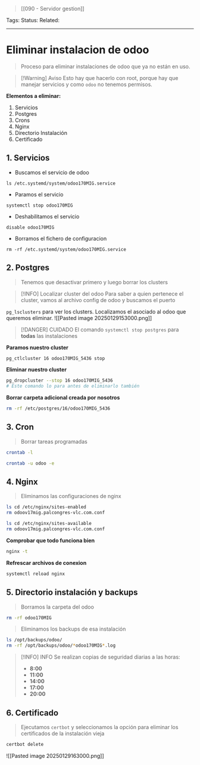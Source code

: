 > [[090  - Servidor gestion]]

Tags: 
Status: 
Related: 

___

# Eliminar instalacion de odoo

> Proceso para eliminar instalaciones de odoo que ya no están en uso.

> [!Warning] Aviso
> Esto hay que hacerlo con root, porque hay que manejar servicios y como `odoo` no tenemos permisos.

**Elementos a eliminar:**
1. Servicios
2. Postgres
3. Crons
4. Nginx
5. Directorio Instalación
6. Certificado

## 1. Servicios

- Buscamos el servicio de odoo
```
ls /etc.systemd/system/odoo170MIG.service
```
- Paramos el servicio
```
systemctl stop odoo170MIG
```
- Deshabilitamos el servicio
```
disable odoo170MIG
```
- Borramos el fichero de configuracion
```
rm -rf /etc.systemd/system/odoo170MIG.service
```

## 2. Postgres

> Tenemos que desactivar primero y luego borrar los clusters

> [!INFO] Localizar cluster del odoo
> Para saber a quien pertenece el cluster, vamos al archivo config de odoo y buscamos el puerto

`pg_lsclusters` para ver los clusters. Localizamos el asociado al odoo que queremos eliminar.
![[Pasted image 20250129153000.png]]


> [!DANGER] CUIDADO
> El comando `systemctl stop postgres` para **todas** las instalaciones

**Paramos nuestro cluster**
```sh
pg_ctlcluster 16 odoo170MIG_5436 stop
```

**Eliminar nuestro cluster**
```sh
pg_dropcluster --stop 16 odoo170MIG_5436
# Este comando lo para antes de eliminarlo también
```

**Borrar carpeta adicional creada por nosotros**
```sh
rm -rf /etc/postgres/16/odoo170MIG_5436
```

## 3. Cron

> Borrar tareas programadas
```sh
crontab -l

crontab -u odoo -e
```

## 4. Nginx

> Eliminamos las configuraciones de nginx
```sh
ls cd /etc/nginx/sites-enabled
rm odoov17mig.palcongres-vlc.com.conf

ls cd /etc/nginx/sites-available
rm odoov17mig.palcongres-vlc.com.conf
```

**Comprobar que todo funciona bien**
```sh
nginx -t
```

**Refrescar archivos de conexion**
```sh
systemctl reload nginx
```

## 5. Directorio instalación y backups

> Borramos la carpeta del odoo
```sh
rm -rf odoo170MIG
```

> Eliminamos los backups de esa instalación
```sh
ls /opt/backups/odoo/
rm -rf /opt/backups/odoo/*odoo170MIG*.log
```

> [!INFO] INFO
> Se realizan copias de seguridad diarias a las horas:
> - **8:00**
> - **11:00**
> - **14:00**
> - **17:00**
> - **20:00**


## 6. Certificado
> Ejecutamos `certbot` y seleccionamos la opción para eliminar los certificados de la instalación vieja

```sh
certbot delete
```

![[Pasted image 20250129163000.png]]
